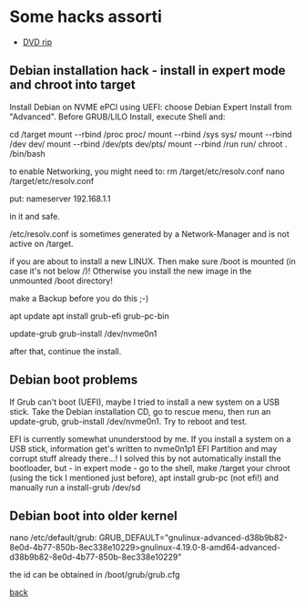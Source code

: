 Some hacks assorti
==================

* [DVD rip](dvdrip.md)

Debian installation hack - install in expert mode and chroot into target
------------------------

Install Debian on NVME ePCI using UEFI:
choose Debian Expert Install from "Advanced".
Before GRUB/LILO Install, execute Shell and:

cd /target
mount --rbind /proc proc/
mount --rbind /sys sys/
mount --rbind /dev dev/
mount --rbind /dev/pts dev/pts/
mount --rbind /run run/
chroot . /bin/bash

to enable Networking, you might need to:
rm /target/etc/resolv.conf
nano /target/etc/resolv.conf

put:
nameserver 192.168.1.1

in it and safe.

/etc/resolv.conf is sometimes generated by a Network-Manager and is not active on /target.

if you are about to install a new LINUX. Then make sure /boot is mounted (in case it's not below /)! Otherwise you install the new image in the unmounted /boot directory!

make a Backup before you do this ;-)

apt update
apt install grub-efi grub-pc-bin

update-grub
grub-install /dev/nvme0n1

after that, continue the install.

Debian boot problems
--------------------

If Grub can't boot (UEFI), maybe I tried to install a new system on a USB stick. Take the Debian installation CD, go to rescue menu, then run an update-grub, grub-install /dev/nvme0n1. Try to reboot and test.

EFI is currently somewhat ununderstood by me. If you install a system on a USB stick, information get's written to nvme0n1p1 EFI Partition and may corrupt stuff already there...! I solved this by not automatically install the bootloader, but - in expert mode - go to the shell, make /target your chroot (using the tick I mentioned just before), apt install grub-pc (not efi!) and manually run a install-grub /dev/sd<DRIVE>

Debian boot into older kernel
-----------------------------

nano /etc/default/grub:
GRUB_DEFAULT="gnulinux-advanced-d38b9b82-8e0d-4b77-850b-8ec338e10229>gnulinux-4.19.0-8-amd64-advanced-d38b9b82-8e0d-4b77-850b-8ec338e10229"

the id can be obtained in /boot/grub/grub.cfg

[back](../)

